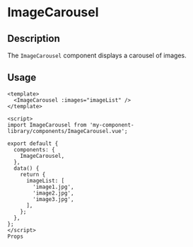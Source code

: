 # ImageCarousel

## Description

The `ImageCarousel` component displays a carousel of images.

## Usage

```vue
<template>
  <ImageCarousel :images="imageList" />
</template>

<script>
import ImageCarousel from 'my-component-library/components/ImageCarousel.vue';

export default {
  components: {
    ImageCarousel,
  },
  data() {
    return {
      imageList: [
        'image1.jpg',
        'image2.jpg',
        'image3.jpg',
      ],
    };
  },
};
</script>
Props